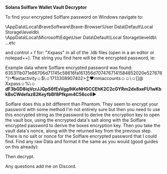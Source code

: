 **Solana Solflare Wallet Vault Decryptor**  

To find your encrypted Solflare password on Windows navigate to:  

\AppData\Local\BraveSoftware\Brave-Browser\User Data\Default\Local Storage\leveldb\  
\AppData\Local\Microsoft\Edge\User Data\Default\Local Storage\leveldb\  
...etc  

and control + f for: "Xxpass" in all of the .ldb files (open in a an editor or notepad++). The string you find here will be the encrypted password, ie:  

Example data where Solflare encrypted password was found:  
635311b071e66706d71745c58616fa161356d7074767141584852020e527676"]>¶lastactivity☺$\☺1713308907402>↕♥mmaccounts☺☺\☺[]@  
Xxpass☺%\☺**dF3bGD8iqVcrJJQpS6fEsVgg9iKeNHGCCEhK2C2cGYRm2dx8xeFU1wKbkBsCWdefaz82KeyfbBf8Pfkpm4C56cc6**►  


Solflare does this a bit different than Phantom. They seem to encrypt your password with some method I'm not entirely sure but then you need to use this encrypted string as the password to derive the encryption key to open the vault box, using the encrypted data's salt along with the Solflare encrypted password to derive the boxes encryption key. Then you take the vault data's nonce, along with the returned key from the previous step. There is no salt or nonce for the Solflare encrypted password that I could find. Find any raw Data and format it the same as you would (good guides on this already):

Then decrypt.  


Any questions add me on Discord.  
